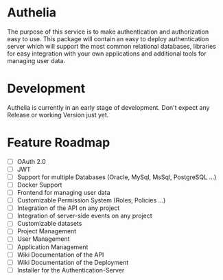 # Authelia
The purpose of this service is to make authentication and authorization easy to use. This package will contain an easy to deploy authentication server which will support the most common relational databases, libraries for easy integration with your own applications and additional tools for managing user data. 

# Development
Authelia is currently in an early stage of development. Don't expect any Release or working Version just yet.

# Feature Roadmap
- [ ] OAuth 2.0
- [ ] JWT
- [ ] Support for multiple Databases (Oracle, MySql, MsSql, PostgreSQL ...)
- [ ] Docker Support
- [ ] Frontend for managing user data
- [ ] Customizable Permission System (Roles, Policies ...)
- [ ] Integration of the API on any project
- [ ] Integration of server-side events on any project
- [ ] Customizable datasets
- [ ] Project Management
- [ ] User Management
- [ ] Application Management
- [ ] Wiki Documentation of the API
- [ ] Wiki Documentation of the Deployment
- [ ] Installer for the Authentication-Server
